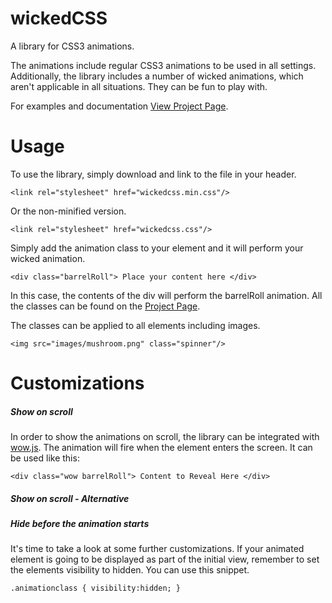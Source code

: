 # wickedCSS
A library for CSS3 animations.

The animations include regular CSS3 animations to be used in all settings. 
Additionally, the library includes a number of wicked animations, which aren't applicable in all situations.
They can be fun to play with.

For examples and documentation [View Project Page](https://kristofferandreasen.github.io/wickedcss/).

# Usage

To use the library, simply download and link to the file in your header.

    <link rel="stylesheet" href="wickedcss.min.css"/>
    
Or the non-minified version.

    <link rel="stylesheet" href="wickedcss.css"/>
    
Simply add the animation class to your element and it will perform your wicked animation.

    <div class="barrelRoll"> Place your content here </div>
    
In this case, the contents of the div will perform the barrelRoll animation. All the classes can be found on the [Project Page](https://kristofferandreasen.github.io/wickedcss/).

The classes can be applied to all elements including images.

    <img src="images/mushroom.png" class="spinner"/>

# Customizations

##### Show on scroll
In order to show the animations on scroll, the library can be integrated with [wow.js](http://mynameismatthieu.com/WOW/).
The animation will fire when the element enters the screen. It can be used like this:

    <div class="wow barrelRoll"> Content to Reveal Here </div>
    
##### Show on scroll - Alternative



##### Hide before the animation starts
It's time to take a look at some further customizations. If your animated element is going to be displayed as part of the initial view, remember to set the elements visibility to hidden. You can use this snippet.

    .animationclass { visibility:hidden; }
    

    


